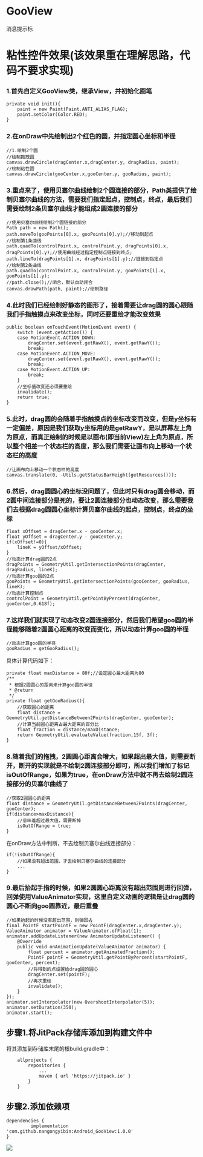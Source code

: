 # GooView
消息提示标


# 粘性控件效果(该效果重在理解思路，代码不要求实现)  #

### 1.首先自定义GooView类，继承View，并初始化画笔 ###

	private void init(){
	    paint = new Paint(Paint.ANTI_ALIAS_FLAG);
	    paint.setColor(Color.RED);
	}

### 2.在onDraw中先绘制出2个红色的圆，并指定圆心坐标和半径 ###

	//1.绘制2个圆
	//绘制拖拽圆
	canvas.drawCircle(dragCenter.x,dragCenter.y, dragRadius, paint);
	//绘制粘性圆
	canvas.drawCircle(gooCenter.x,gooCenter.y, gooRadius, paint);

### 3.重点来了，使用贝塞尔曲线绘制2个圆连接的部分，Path类提供了绘制贝塞尔曲线的方法，需要我们指定起点，控制点，终点，最后我们需要绘制2条贝塞尔曲线才能组成2圆连接的部分 ###


	//使用贝塞尔曲线绘制2个圆链接的部分
	Path path = new Path();
	path.moveTo(gooPoints[0].x, gooPoints[0].y);//移动到起点
	//绘制第1条曲线
	path.quadTo(controlPoint.x, controlPoint.y, dragPoints[0].x, dragPoints[0].y);//使用曲线经过指定控制点链接到终点;
	path.lineTo(dragPoints[1].x, dragPoints[1].y);//链接到指定点
	//绘制第2条曲线
	path.quadTo(controlPoint.x, controlPoint.y, gooPoints[1].x, gooPoints[1].y);
	//path.close();//闭合，默认自动闭合
	canvas.drawPath(path, paint);//绘制路径

### 4.此时我们已经绘制好静态的图形了，接着需要让drag圆的圆心跟随我们手指触摸点来改变坐标，同时还要重绘才能改变效果 ###

	public boolean onTouchEvent(MotionEvent event) {
	    switch (event.getAction()) {
	    case MotionEvent.ACTION_DOWN:
	        dragCenter.set(event.getRawX(), event.getRawY());
	        break;
	    case MotionEvent.ACTION_MOVE:
	        dragCenter.set(event.getRawX(), event.getRawY());
	        break;
	    case MotionEvent.ACTION_UP:
	        break;
	    }
	    //坐标值改变还必须要重绘
	    invalidate();
	    return true;
	}

### 5.此时，drag圆的会随着手指触摸点的坐标改变而改变，但是y坐标有一定偏差，原因是我们获取y坐标用的是getRawY，是以屏幕左上角为原点，而真正绘制的时候是以画布(即当前View)左上角为原点，所以整个相差一个状态栏的高度，那么我们需要让画布向上移动一个状态栏的高度 ###

	//让画布向上移动一个状态栏的高度
	canvas.translate(0, -Utils.getStatusBarHeight(getResources()));

### 6.然后，drag圆圆心的坐标没问题了，但此时只有drag圆会移动，而2圆中间连接部分是死的，要让2圆连接部分也动态改变，那么需要我们去根据drag圆圆心坐标计算贝塞尔曲线的起点，控制点，终点的坐标 ###

	float xOffset = dragCenter.x - gooCenter.x;
	float yOffset = dragCenter.y - gooCenter.y;
	if(xOffset!=0){
	    lineK = yOffset/xOffset;
	}
	//动态计算drag圆的2点
	dragPoints = GeometryUtil.getIntersectionPoints(dragCenter, dragRadius, lineK);
	//动态计算goo圆的2点
	gooPoints = GeometryUtil.getIntersectionPoints(gooCenter, gooRadius, lineK);
	//动态计算控制点
	controlPoint = GeometryUtil.getPointByPercent(dragCenter, gooCenter,0.618f);

### 7.这样我们就实现了动态改变2圆连接部分，然后我们希望goo圆的半径能够随着2圆圆心距离的改变而变化，所以动态计算goo圆的半径 ###

	//动态计算goo圆的半径
	gooRadius = getGooRadius();

具体计算代码如下：

	private float maxDistance = 80f;//设定圆心最大距离为80
	/**
	 * 根据2圆圆心的距离来计算goo圆的半径
	 * @return
	 */
	private float getGooRadius(){
	    //获取圆心的距离
	    float distance = GeometryUtil.getDistanceBetween2Points(dragCenter, gooCenter);
	    //计算当前圆心距离占最大距离的百分比
	    float fraction = distance/maxDistance;
	    return GeometryUtil.evaluateValue(fraction,15f, 3f);
	}

### 8.随着我们的拖拽，2圆圆心距离会增大，如果超出最大值，则需要断开，断开的实现就是不绘制2圆连接部分即可，所以我们增加了标记isOutOfRange，如果为true，在onDraw方法中就不再去绘制2圆连接部分的贝塞尔曲线了 ###

	//获取2圆圆心的距离
	float distance = GeometryUtil.getDistanceBetween2Points(dragCenter, gooCenter);
	if(distance>maxDistance){
	    //意味着超过最大值，需要断掉
	    isOutOfRange = true;
	}

在onDraw方法中判断，不去绘制贝塞尔曲线连接部分：

	if(!isOutOfRange){
	    //如果没有超出范围，才去绘制贝塞尔曲线的连接部分
	    ...
	}

### 9.最后抬起手指的时候，如果2圆圆心距离没有超出范围则进行回弹，回弹使用ValueAnimator实现，这里自定义动画的逻辑是让drag圆的圆心不断向goo圆靠近，最后重叠 ###

	//如果抬起的时候没有超出范围，则弹回去
	final PointF startPointF = new PointF(dragCenter.x,dragCenter.y);
	ValueAnimator animator = ValueAnimator.ofFloat(1);
	animator.addUpdateListener(new AnimatorUpdateListener() {
	    @Override
	    public void onAnimationUpdate(ValueAnimator animator) {
	        float percent = animator.getAnimatedFraction();
	        PointF pointF = GeometryUtil.getPointByPercent(startPointF, gooCenter, percent);
	        //将得到的点设置给drag圆的圆心
	        dragCenter.set(pointF);
	        //再次重绘
	        invalidate();
	    }
	});
	animator.setInterpolator(new OvershootInterpolator(5));
	animator.setDuration(350);
	animator.start();

## 步骤1.将JitPack存储库添加到构建文件中 ##


将其添加到存储库末尾的根build.gradle中：


    	allprojects {
			repositories {
				...
				maven { url 'https://jitpack.io' }
			}
		}

## 步骤2.添加依赖项 ##


    dependencies {
	         implementation 'com.github.nangongyibin:Android_GooView:1.0.0'
	}


![](https://github.com/nangongyibin/Android_GooView/blob/master/ss.gif?raw=true)
